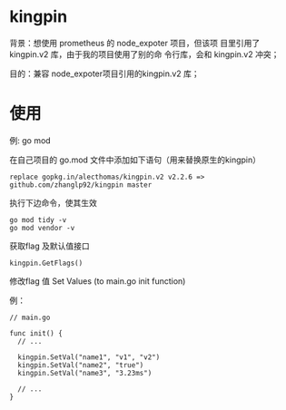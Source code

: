 # kingpin

背景：想使用 prometheus 的 node_expoter 项目，但该项
     目里引用了kingpin.v2 库，由于我的项目使用了别的命
     令行库，会和 kingpin.v2 冲突；

目的：兼容 node_expoter项目引用的kingpin.v2 库；
     
# 使用

例: go mod

在自己项目的 go.mod 文件中添加如下语句（用来替换原生的kingpin）
```
replace gopkg.in/alecthomas/kingpin.v2 v2.2.6 => github.com/zhanglp92/kingpin master
```

执行下边命令，使其生效
```
go mod tidy -v
go mod vendor -v
```

获取flag 及默认值接口
```
kingpin.GetFlags()
```

修改flag 值
Set Values (to main.go init function)

例：
```
// main.go

func init() {
  // ...
  
  kingpin.SetVal("name1", "v1", "v2")
  kingpin.SetVal("name2", "true")
  kingpin.SetVal("name3", "3.23ms")
  
  // ...
}
```
